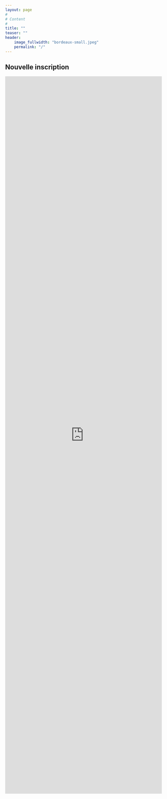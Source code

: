 ```yaml
---
layout: page
#
# Content
#
title: ""
teaser: ""
header:
    image_fullwidth: "bordeaux-small.jpeg"
    permalink: "/"
---
```


## Nouvelle inscription

<iframe width="100%" height="2300px" style="border: none;" src="https://v4.event-vert.org/fr/compas2025"></iframe>
